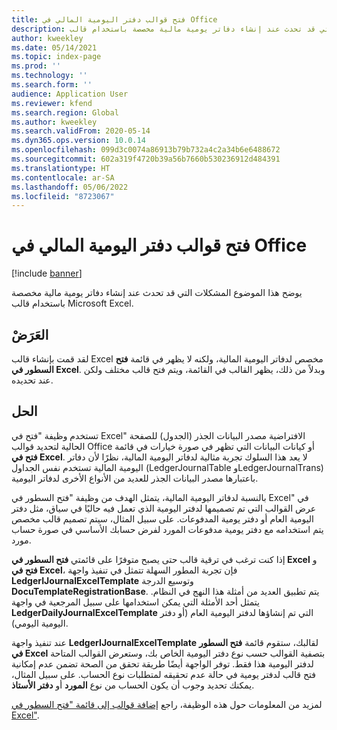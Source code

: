 ```yaml
---
title: فتح قوالب دفتر اليومية المالي في Office
description: يوضح هذا الموضوع المشكلات التي قد تحدث عند إنشاء دفاتر يومية مالية مخصصة باستخدام قالب Microsoft Excel.
author: kweekley
ms.date: 05/14/2021
ms.topic: index-page
ms.prod: ''
ms.technology: ''
ms.search.form: ''
audience: Application User
ms.reviewer: kfend
ms.search.region: Global
ms.author: kweekley
ms.search.validFrom: 2020-05-14
ms.dyn365.ops.version: 10.0.14
ms.openlocfilehash: 099d3c0074a86913b79b732a4c2a34b6e6488672
ms.sourcegitcommit: 602a319f4720b39a56b7660b530236912d484391
ms.translationtype: HT
ms.contentlocale: ar-SA
ms.lasthandoff: 05/06/2022
ms.locfileid: "8723067"
---
```

# <a name="open-financial-journal-templates-in-office"></a>فتح قوالب دفتر اليومية المالي في Office

[!include [banner](../includes/banner.md)]

يوضح هذا الموضوع المشكلات التي قد تحدث عند إنشاء دفاتر يومية مالية مخصصة باستخدام قالب Microsoft Excel.

## <a name="symptom"></a>العَرَضْ

لقد قمت بإنشاء قالب Excel مخصص لدفاتر اليومية المالية، ولكنه لا يظهر في قائمة **فتح السطور في Excel**. وبدلاً من ذلك، يظهر القالب في القائمة، ويتم فتح قالب مختلف ولكن عند تحديده.

## <a name="resolution"></a>الحل

تستخدم وظيفة "فتح في Excel" الافتراضية مصدر البيانات الجذر (الجدول) للصفحة الحالية لتحديد قوالب Office أو كيانات البيانات التي تظهر في صورة خيارات في قائمة **فتح في Excel**. لا يعد هذا السلوك تجربة مثالية لدفاتر اليومية المالية، نظرًا لأن دفاتر اليومية المالية تستخدم نفس الجداول (LedgerJournalTable وLedgerJournalTrans) باعتبارها مصدر البيانات الجذر للعديد من الأنواع الأخرى لدفاتر اليومية.

بالنسبة لدفاتر اليومية المالية، يتمثل الهدف من وظيفة "فتح السطور في Excel" في عرض القوالب التي تم تصميمها لدفتر اليومية الذي تعمل فيه حاليًا في سياق، مثل دفتر اليومية العام أو دفتر يومية المدفوعات. على سبيل المثال، سيتم تصميم قالب مخصص يتم استخدامه مع دفتر يومية مدفوعات المورد لفرض حسابك الأساسي في صورة حساب مورد.

إذا كنت ترغب في ترقية قالب حتى يصبح متوفرًا على قائمتي **فتح السطور في Excel‬** و **فتح في Excel**، فإن تجربة المطور السهلة تتمثل في تنفيذ واجهة **LedgerIJournalExcelTemplate** وتوسيع الدرجة **DocuTemplateRegistrationBase**. يتم تطبيق العديد من أمثلة هذا النهج في النظام. يتمثل أحد الأمثلة التي يمكن استخدامها على سبيل المرجعية في واجهة **LedgerDailyJournalExcelTemplate** التي تم إنشاؤها لدفتر اليومية العام (أو دفتر اليومية اليومي).

عند تنفيذ واجهة **LedgerIJournalExcelTemplate** لقالبك، ستقوم قائمة **فتح السطور في Excel** بتصفية القوالب حسب نوع دفتر اليومية الخاص بك، وستعرض القوالب المتاحة لدفتر اليومية هذا فقط. توفر الواجهة أيضًا طريقة تحقق من الصحة تضمن عدم إمكانية فتح قالب لدفتر يومية في حالة عدم تحقيقه لمتطلبات نوع الحساب. على سبيل المثال، يمكنك تحديد وجوب أن يكون الحساب من نوع **المورد** أو **دفتر الأستاذ**.

لمزيد من المعلومات حول هذه الوظيفة، راجع [إضافة قوالب إلى قائمة "فتح السطور في Excel"](../../fin-ops-core/dev-itpro/user-interface/add-templates-open-lines-excel-menu.md).
